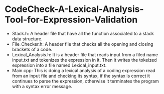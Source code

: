 # CodeCheck-A-Lexical-Analysis-Tool-for-Expression-Validation

- Stack.h: A header file that have all the function associated to a stack data structure.
- File_Checker.h: A header file that checks all the opening and closing brackets of a code.
- Lexical_Analysis.h: It is a header file that reads input from a filed name input.txt and tokenizes the expression in it. Then it writes the tokeized expression into a file named Lexical_input.txt.
- Main.cpp: This is doing a lexical analysis of a coding expression read from an input file and checking its syntax, if the syntax is correct it continues to parse the expression, otherwise it terminates the program with a syntax error message.
